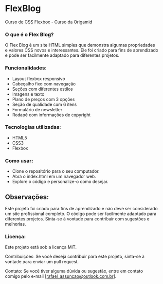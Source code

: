 # FlexBlog
 Curso de CSS Flexbox  - Curso da Origamid

### O que é o Flex Blog?
O Flex Blog é um site HTML simples que demonstra algumas propriedades e valores CSS novos e interessantes. Ele foi criado para fins de aprendizado e pode ser facilmente adaptado para diferentes projetos.

### Funcionalidades:
* Layout flexbox responsivo
* Cabeçalho fixo com navegação
* Seções com diferentes estilos
* Imagens e texto
* Plano de preços com 3 opções
* Seção de qualidade com 6 itens
* Formulário de newsletter
* Rodapé com informações de copyright

### Tecnologias utilizadas:
* HTML5
* CSS3
* Flexbox

### Como usar:
* Clone o repositório para o seu computador.
* Abra o index.html em um navegador web.
* Explore o código e personalize-o como desejar.

## Observações:
Este projeto foi criado para fins de aprendizado e não deve ser considerado um site profissional completo.
O código pode ser facilmente adaptado para diferentes projetos.
Sinta-se à vontade para contribuir com sugestões e melhorias.

### Licença:
Este projeto está sob a licença MIT.

Contribuições:
Se você deseja contribuir para este projeto, sinta-se à vontade para enviar um pull request.


Contato:
Se você tiver alguma dúvida ou sugestão, entre em contato comigo pelo e-mail [rafael_assuncao@outlook.com.br].
